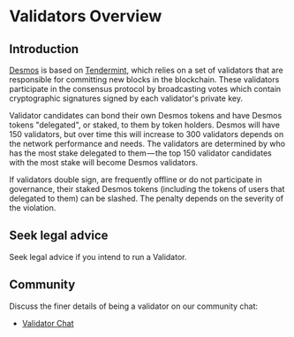 # Validators Overview

## Introduction
[Desmos](../README.md) is based on [Tendermint](https://github.com/tendermint/tendermint/tree/master/docs/introduction), which relies on a set of validators that are responsible for committing new blocks in the blockchain. These validators participate in the consensus protocol by broadcasting votes which contain cryptographic signatures signed by each validator's private key.

Validator candidates can bond their own Desmos tokens and have Desmos tokens "delegated", or staked, to them by token holders. Desmos will have 150 validators, but over time this will increase to 300 validators depends on the network performance and needs. The validators are determined by who has the most stake delegated to them — the top 150 validator candidates with the most stake will become Desmos validators.

If validators double sign, are frequently offline or do not participate in governance, their staked Desmos tokens (including the tokens of users that delegated to them) can be slashed. The penalty depends on the severity of the violation.

## Seek legal advice
Seek legal advice if you intend to run a Validator.

## Community
Discuss the finer details of being a validator on our community chat:

* [Validator Chat](https://discord.gg/J6VsHDT)

